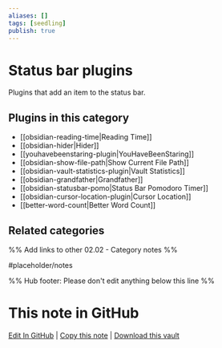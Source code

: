 ```yaml
---
aliases: []
tags: [seedling]
publish: true
---
```


# Status bar plugins

Plugins that add an item to the status bar.

## Plugins in this category

- [[obsidian-reading-time|Reading Time]]
- [[obsidian-hider|Hider]]
- [[youhavebeenstaring-plugin|YouHaveBeenStaring]]
- [[obsidian-show-file-path|Show Current File Path]]
- [[obsidian-vault-statistics-plugin|Vault Statistics]]
- [[obsidian-grandfather|Grandfather]]
- [[obsidian-statusbar-pomo|Status Bar Pomodoro Timer]]
- [[obsidian-cursor-location-plugin|Cursor Location]]
- [[better-word-count|Better Word Count]]

## Related categories

%% Add links to other 02.02 - Category notes %%

#placeholder/notes

%% Hub footer: Please don't edit anything below this line %%

# This note in GitHub

<span class="git-footer">[Edit In GitHub](https://github.dev/obsidian-community/obsidian-hub/blob/main/02%20-%20Community%20Expansions/02.01%20Plugins%20by%20Category/Status%20bar%20plugins.md "git-hub-edit-note") | [Copy this note](https://raw.githubusercontent.com/obsidian-community/obsidian-hub/main/02%20-%20Community%20Expansions/02.01%20Plugins%20by%20Category/Status%20bar%20plugins.md "git-hub-copy-note") | [Download this vault](https://github.com/obsidian-community/obsidian-hub/archive/refs/heads/main.zip "git-hub-download-vault") </span>
